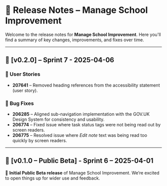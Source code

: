# 🚀 Release Notes – Manage School Improvement

Welcome to the release notes for **Manage School Improvement**. Here you'll find a summary of key changes, improvements, and fixes over time.

---

## 📅 [v0.2.0] – Sprint 7 - 2025-04-06

### 📌 User Stories
- **207641** – Removed heading references from the accessibility statement (user story).

### 🐛 Bug Fixes
- **206285** – Aligned sub-navigation implementation with the GOV.UK Design System for consistency and usability.
- **206774** – Fixed issue where task status tags were not being read out by screen readers.
- **206775** – Resolved issue where *Edit note* text was being read too quickly by screen readers.

---

## 📅 [v0.1.0 – Public Beta] - Sprint 6 – 2025-04-01

🎉 **Initial Public Beta release** of Manage School Improvement. We’re excited to open things up for wider use and feedback.